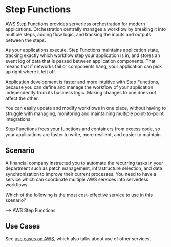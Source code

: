 # Step Functions

AWS Step Functions provides serverless orchestration for modern applications. Orchestration centrally manages a workflow by breaking it into multiple steps, adding flow logic, and tracking the inputs and outputs between the steps. 

As your applications execute, Step Functions maintains application state, tracking exactly which workflow step your application is in, and stores an event log of data that is passed between application components. That means that if networks fail or components hang, your application can pick up right where it left off.

Application development is faster and more intuitive with Step Functions, because you can define and manage the workflow of your application independently from its business logic. Making changes to one does not affect the other. 

You can easily update and modify workflows in one place, without having to struggle with managing, monitoring and maintaining multiple point-to-point integrations. 

Step Functions frees your functions and containers from excess code, so your applications are faster to write, more resilient, and easier to maintain.

## Scenario

A financial company instructed you to automate the recurring tasks in your department such as patch management, infrastructure selection, and data synchronization to improve their current processes. You need to have a service which can coordinate multiple AWS services into serverless workflows.   

Which of the following is the most cost-effective service to use in this scenario?

--> AWS Step Functions

## Use Cases

See [use cases on AWS](https://aws.amazon.com/step-functions/use-cases/), which also talks about use of other services.